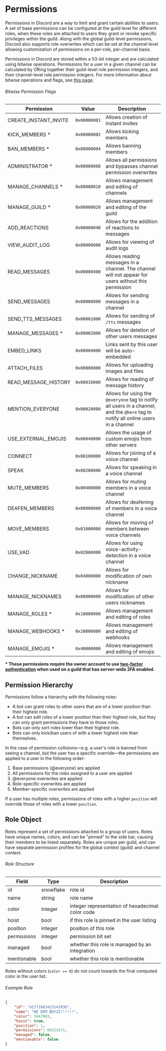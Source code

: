 # Permissions

Permissions in Discord are a way to limit and grant certain abilities to users. A set of base permissions can be configured at the guild level for different roles, when these roles are attached to users they grant or revoke specific privileges within the guild. Along with the global guild-level permissions, Discord also supports role overwrites which can be set at the channel level allowing customization of permissions on a per-role, per-channel basis.

Permissions in Discord are stored within a 53-bit integer and are calculated using bitwise operations. Permissions for a user in a given channel can be calculated by ORing together their guild-level role permission integers, and their channel-level role permission integers. For more information about bitwise operations and flags, see [this page](https://en.wikipedia.org/wiki/Bit_field).

###### Bitwise Permission Flags

| Permission | Value | Description |
|------------|-------|-----------|
| CREATE\_INSTANT\_INVITE | `0x00000001` | Allows creation of instant invites |
| KICK\_MEMBERS * | `0x00000002` | Allows kicking members |
| BAN\_MEMBERS * | `0x00000004` | Allows banning members |
| ADMINISTRATOR * | `0x00000008` | Allows all permissions and bypasses channel permission overwrites |
| MANAGE\_CHANNELS * | `0x00000010` | Allows management and editing of channels |
| MANAGE\_GUILD * | `0x00000020` | Allows management and editing of the guild |
| ADD\_REACTIONS | `0x00000040` | Allows for the addition of reactions to messages |
| VIEW\_AUDIT\_LOG | `0x00000080` | Allows for viewing of audit logs |
| READ\_MESSAGES | `0x00000400` | Allows reading messages in a channel. The channel will not appear for users without this permission |
| SEND\_MESSAGES | `0x00000800` | Allows for sending messages in a channel |
| SEND\_TTS\_MESSAGES | `0x00001000` | Allows for sending of `/tts` messages |
| MANAGE\_MESSAGES *  | `0x00002000` | Allows for deletion of other users messages |
| EMBED\_LINKS | `0x00004000` | Links sent by this user will be auto-embedded |
| ATTACH\_FILES | `0x00008000` | Allows for uploading images and files |
| READ\_MESSAGE\_HISTORY | `0x00010000` | Allows for reading of message history |
| MENTION\_EVERYONE | `0x00020000` | Allows for using the `@everyone` tag to notify all users in a channel, and the `@here` tag to notify all online users in a channel |
| USE\_EXTERNAL\_EMOJIS | `0x00040000` | Allows the usage of custom emojis from other servers |
| CONNECT | `0x00100000` | Allows for joining of a voice channel |
| SPEAK | `0x00200000` | Allows for speaking in a voice channel |
| MUTE\_MEMBERS | `0x00400000` | Allows for muting members in a voice channel |
| DEAFEN\_MEMBERS | `0x00800000` | Allows for deafening of members in a voice channel |
| MOVE\_MEMBERS | `0x01000000` | Allows for moving of members between voice channels |
| USE\_VAD | `0x02000000` | Allows for using voice-activity-detection in a voice channel |
| CHANGE\_NICKNAME | `0x04000000` | Allows for modification of own nickname |
| MANAGE\_NICKNAMES | `0x08000000` | Allows for modification of other users nicknames |
| MANAGE\_ROLES * | `0x10000000` | Allows management and editing of roles |
| MANAGE\_WEBHOOKS * | `0x20000000` | Allows management and editing of webhooks |
| MANAGE\_EMOJIS * | `0x40000000` | Allows management and editing of emojis |

**\* These permissions require the owner account to use [two-factor authentication](#DOCS_OAUTH2/twofactor-authentication-requirement) when used on a guild that has server-wide 2FA enabled.**

## Permission Hierarchy

Permissions follow a hierarchy with the following roles:

* A bot can grant roles to other users that are of a lower position than their highest role.
* A bot can edit roles of a lower position than their highest role, but they can only grant permissions they have to those roles.
* Bots can only sort roles lower than their highest role.
* Bots can only kick/ban users of with a lower highest role than themselves.

In the case of permission collisions—e.g. a user's role is banned from seeing a channel, but the user has a specific override—the permissions are applied to a user in the following order:

1. Base permissions (@everyone) are applied
2. All permissions for the roles assigned to a user are applied
3. @everyone overwrites are applied
4. Role-specific overwrites are applied
5. Member-specific overwrites are applied

If a user has multiple roles, permissions of roles with a higher `position` will override those of roles with a lower `position`.

## Role Object

Roles represent a set of permissions attached to a group of users. Roles have unique names, colors, and can be "pinned" to the side bar, causing their members to be listed separately. Roles are unique per guild, and can have separate permission profiles for the global context (guild) and channel context.

###### Role Structure

| Field | Type | Description |
|-------|------|-------------|
| id | snowflake | role id |
| name | string | role name |
| color | integer | integer representation of hexadecimal color code |
| hoist | bool | if this role is pinned in the user listing |
| position | integer | position of this role |
| permissions | integer | permission bit set |
| managed | bool | whether this role is managed by an integration |
| mentionable | bool | whether this role is mentionable |

Roles without colors (`color == 0`) do not count towards the final computed color in the user list.

###### Example Role

```json
{
	"id": "41771983423143936",
	"name": "WE DEM BOYZZ!!!!!!",
	"color": 3447003,
	"hoist": true,
	"position": 1,
	"permissions": 66321471,
	"managed": false,
	"mentionable": false
}
```
